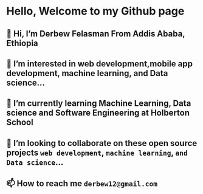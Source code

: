 
 # Hello, Welcome to my Github page 

 ## 👋 Hi, I’m Derbew Felasman From Addis Ababa, Ethiopia 
 ## 👀 I’m interested in  web development,mobile app development, machine learning, and Data science...
 ## 🌱 I’m currently learning Machine Learning, Data science and Software Engineering at Holberton School 
 ## 💞️ I’m looking to collaborate on these open source projects ```web development```, ```machine learning```, ```and Data science```...
 ## 📫 How to reach me ```derbew12@gmail.com``` 

<!---
The distance between what you want and what you get is what you do
--->
 
